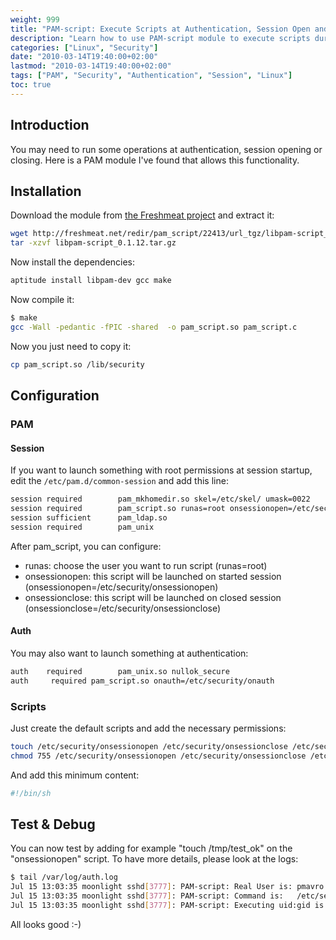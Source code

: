 ```yaml
---
weight: 999
title: "PAM-script: Execute Scripts at Authentication, Session Open and Close"
description: "Learn how to use PAM-script module to execute scripts during authentication, session opening and closing on Linux systems."
categories: ["Linux", "Security"]
date: "2010-03-14T19:40:00+02:00"
lastmod: "2010-03-14T19:40:00+02:00"
tags: ["PAM", "Security", "Authentication", "Session", "Linux"]
toc: true
---
```


## Introduction

You may need to run some operations at authentication, session opening or closing. Here is a PAM module I've found that allows this functionality.

## Installation

Download the module from [the Freshmeat project](https://freshmeat.net/projects/pam_script/) and extract it:

```bash
wget http://freshmeat.net/redir/pam_script/22413/url_tgz/libpam-script_0.1.12.tar.gz
tar -xzvf libpam-script_0.1.12.tar.gz
```

Now install the dependencies:

```bash
aptitude install libpam-dev gcc make
```

Now compile it:

```bash
$ make
gcc -Wall -pedantic -fPIC -shared  -o pam_script.so pam_script.c
```

Now you just need to copy it:

```bash
cp pam_script.so /lib/security
```

## Configuration

### PAM

#### Session

If you want to launch something with root permissions at session startup, edit the `/etc/pam.d/common-session` and add this line:

```bash
session required        pam_mkhomedir.so skel=/etc/skel/ umask=0022
session required        pam_script.so runas=root onsessionopen=/etc/security/onsessionopen
session sufficient      pam_ldap.so
session required        pam_unix
```

After pam_script, you can configure:

* runas: choose the user you want to run script (runas=root)
* onsessionopen: this script will be launched on started session (onsessionopen=/etc/security/onsessionopen)
* onsessionclose: this script will be launched on closed session (onsessionclose=/etc/security/onsessionclose)

#### Auth

You may also want to launch something at authentication:

```bash
auth    required        pam_unix.so nullok_secure
auth     required pam_script.so onauth=/etc/security/onauth
```

### Scripts

Just create the default scripts and add the necessary permissions:

```bash
touch /etc/security/onsessionopen /etc/security/onsessionclose /etc/security/onauth
chmod 755 /etc/security/onsessionopen /etc/security/onsessionclose /etc/security/onauth
```

And add this minimum content:

```bash
#!/bin/sh
```

## Test & Debug

You can now test by adding for example "touch /tmp/test_ok" on the "onsessionopen" script. To have more details, please look at the logs:

```bash
$ tail /var/log/auth.log
Jul 15 13:03:35 moonlight sshd[3777]: PAM-script: Real User is: pmavro
Jul 15 13:03:35 moonlight sshd[3777]: PAM-script: Command is:   /etc/security/onsessionopen
Jul 15 13:03:35 moonlight sshd[3777]: PAM-script: Executing uid:gid is: 0:0
```

All looks good :-)
